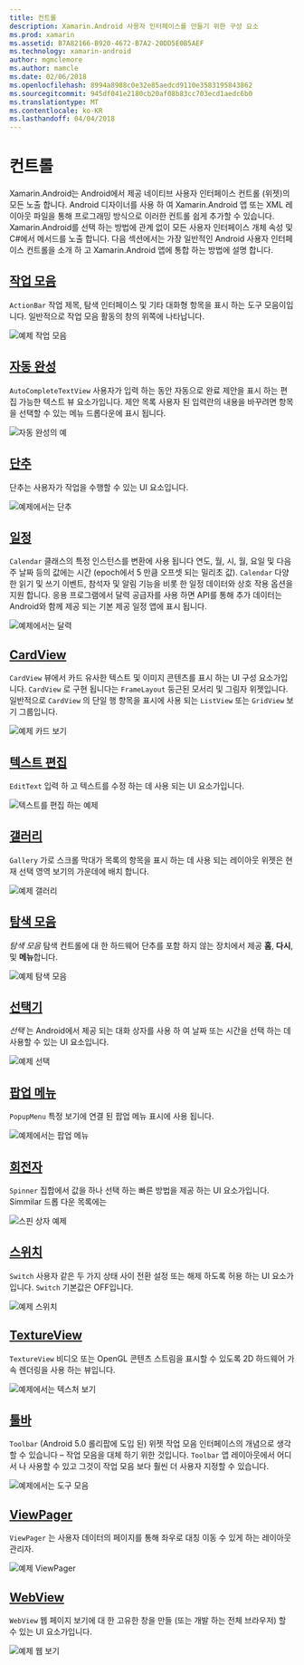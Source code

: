 ```yaml
---
title: 컨트롤
description: Xamarin.Android 사용자 인터페이스를 만들기 위한 구성 요소
ms.prod: xamarin
ms.assetid: B7A82166-B920-4672-B7A2-20DD5E0B5AEF
ms.technology: xamarin-android
author: mgmclemore
ms.author: mamcle
ms.date: 02/06/2018
ms.openlocfilehash: 8994a8988c0e32e85aedcd9110e3583195843862
ms.sourcegitcommit: 945df041e2180cb20af08b83cc703ecd1aedc6b0
ms.translationtype: MT
ms.contentlocale: ko-KR
ms.lasthandoff: 04/04/2018
---
```

# <a name="controls"></a>컨트롤


Xamarin.Android는 Android에서 제공 네이티브 사용자 인터페이스 컨트롤 (위젯)의 모든 노출 합니다. Android 디자이너를 사용 하 여 Xamarin.Android 앱 또는 XML 레이아웃 파일을 통해 프로그래밍 방식으로 이러한 컨트롤 쉽게 추가할 수 있습니다. Xamarin.Android를 선택 하는 방법에 관계 없이 모든 사용자 인터페이스 개체 속성 및 C#에서 메서드를 노출 합니다. 다음 섹션에서는 가장 일반적인 Android 사용자 인터페이스 컨트롤을 소개 하 고 Xamarin.Android 앱에 통합 하는 방법에 설명 합니다.

## <a name="action-barandroiduser-interfacecontrolsaction-barmd"></a>[작업 모음](~/android/user-interface/controls/action-bar.md) 

`ActionBar` 작업 제목, 탐색 인터페이스 및 기타 대화형 항목을 표시 하는 도구 모음이입니다. 일반적으로 작업 모음 활동의 창의 위쪽에 나타납니다.

![예제 작업 모음](images/action-bar.png)


## <a name="auto-completeandroiduser-interfacecontrolsauto-completemd"></a>[자동 완성](~/android/user-interface/controls/auto-complete.md)

`AutoCompleteTextView` 사용자가 입력 하는 동안 자동으로 완료 제안을 표시 하는 편집 가능한 텍스트 뷰 요소가입니다. 제안 목록 사용자 된 입력란의 내용을 바꾸려면 항목을 선택할 수 있는 메뉴 드롭다운에 표시 됩니다.

![자동 완성의 예](images/auto-complete.png)


## <a name="buttonsandroiduser-interfacecontrolsbuttonsindexmd"></a>[단추](~/android/user-interface/controls/buttons/index.md)

단추는 사용자가 작업을 수행할 수 있는 UI 요소입니다.

![예제에서는 단추](images/buttons.png)


## <a name="calendarandroiduser-interfacecontrolscalendarmd"></a>[일정](~/android/user-interface/controls/calendar.md)

`Calendar` 클래스의 특정 인스턴스를 변환에 사용 됩니다 연도, 월, 시, 월, 요일 및 다음 주 날짜 등의 값에는 시간 (epoch에서 5 만큼 오프셋 되는 밀리초 값).
`Calendar` 다양 한 읽기 및 쓰기 이벤트, 참석자 및 알림 기능을 비롯 한 일정 데이터와 상호 작용 옵션을 지원 합니다. 응용 프로그램에서 달력 공급자를 사용 하면 API를 통해 추가 데이터는 Android와 함께 제공 되는 기본 제공 일정 앱에 표시 됩니다.

![예제에서는 달력](images/calendar.png)


## <a name="cardviewandroiduser-interfacecontrolscard-viewmd"></a>[CardView](~/android/user-interface/controls/card-view.md)

`CardView` 뷰에서 카드 유사한 텍스트 및 이미지 콘텐츠를 표시 하는 UI 구성 요소가입니다. `CardView` 로 구현 됩니다는 `FrameLayout` 둥근된 모서리 및 그림자 위젯입니다. 일반적으로 `CardView` 의 단일 행 항목을 표시에 사용 되는 `ListView` 또는 `GridView` 보기 그룹입니다.

![예제 카드 보기](images/cardview.png)


## <a name="edit-textandroiduser-interfacecontrolsedit-textmd"></a>[텍스트 편집](~/android/user-interface/controls/edit-text.md)

`EditText` 입력 하 고 텍스트를 수정 하는 데 사용 되는 UI 요소가입니다.

![텍스트를 편집 하는 예제](images/edit-text.png)


## <a name="galleryandroiduser-interfacecontrolsgallerymd"></a>[갤러리](~/android/user-interface/controls/gallery.md)

`Gallery` 가로 스크롤 막대가 목록의 항목을 표시 하는 데 사용 되는 레이아웃 위젯은 현재 선택 영역 보기의 가운데에 배치 합니다.

![예제 갤러리](images/gallery.png)


## <a name="navigation-barandroiduser-interfacecontrolsnavigation-barmd"></a>[탐색 모음](~/android/user-interface/controls/navigation-bar.md)

*탐색 모음* 탐색 컨트롤에 대 한 하드웨어 단추를 포함 하지 않는 장치에서 제공 **홈**, **다시**, 및 **메뉴**합니다.

![예제 탐색 모음](images/navigation-bar.png)


## <a name="pickersandroiduser-interfacecontrolspickersindexmd"></a>[선택기](~/android/user-interface/controls/pickers/index.md)

*선택* 는 Android에서 제공 되는 대화 상자를 사용 하 여 날짜 또는 시간을 선택 하는 데 사용할 수 있는 UI 요소입니다.

![예제 선택](images/picker.png)


## <a name="popup-menuandroiduser-interfacecontrolspopup-menumd"></a>[팝업 메뉴](~/android/user-interface/controls/popup-menu.md)

`PopupMenu` 특정 보기에 연결 된 팝업 메뉴 표시에 사용 됩니다.

![예제에서는 팝업 메뉴](images/popup-menu.png)


## <a name="spinnerandroiduser-interfacecontrolsspinnermd"></a>[회전자](~/android/user-interface/controls/spinner.md)

`Spinner` 집합에서 값을 하나 선택 하는 빠른 방법을 제공 하는 UI 요소가입니다. Simmilar 드롭 다운 목록에는 

![스핀 상자 예제](images/spinner.png)


## <a name="switchandroiduser-interfacecontrolsswitchmd"></a>[스위치](~/android/user-interface/controls/switch.md)

`Switch` 사용자 같은 두 가지 상태 사이 전환 설정 또는 해제 하도록 허용 하는 UI 요소가입니다. `Switch` 기본값은 OFF입니다.

![예제 스위치](images/switch.png)


## <a name="textureviewandroiduser-interfacecontrolstexture-viewmd"></a>[TextureView](~/android/user-interface/controls/texture-view.md)

`TextureView` 비디오 또는 OpenGL 콘텐츠 스트림을 표시할 수 있도록 2D 하드웨어 가속 렌더링을 사용 하는 뷰입니다.

![예제에서는 텍스처 보기](images/texture-view.png)


## <a name="toolbarandroiduser-interfacecontrolstool-barindexmd"></a>[툴바](~/android/user-interface/controls/tool-bar/index.md)

`Toolbar` (Android 5.0 롤리팝에 도입 된) 위젯 작업 모음 인터페이스의 개념으로 생각할 수 있습니다 &ndash; 작업 모음을 대체 하기 위한 것입니다. `Toolbar` 앱 레이아웃에서 어디서 나 사용할 수 있고 그것이 작업 모음 보다 훨씬 더 사용자 지정할 수 있습니다.

![예제에서는 도구 모음](images/toolbar.png)


## <a name="viewpagerandroiduser-interfacecontrolsview-pagerindexmd"></a>[ViewPager](~/android/user-interface/controls/view-pager/index.md) 

`ViewPager` 는 사용자 데이터의 페이지를 통해 좌우로 대칭 이동 수 있게 하는 레이아웃 관리자.

![예제 ViewPager](images/viewpager.png)


## <a name="webviewandroiduser-interfacecontrolsweb-viewmd"></a>[WebView](~/android/user-interface/controls/web-view.md)

`WebView` 웹 페이지 보기에 대 한 고유한 창을 만들 (또는 개발 하는 전체 브라우저) 할 수 있는 UI 요소가입니다.

![예제 웹 보기](images/web-view.png)

